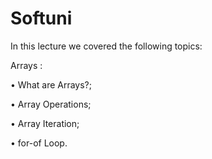 # Softuni

In this lecture we covered the following topics:

Arrays : 

• What are Arrays?;

• Array Operations;

• Array Iteration;

• for-of Loop.
